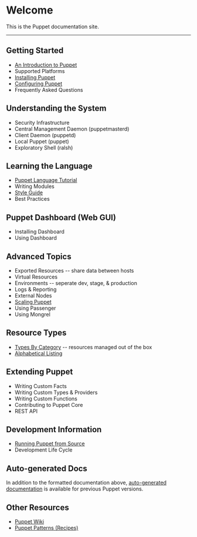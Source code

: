 Welcome
=======

This is the Puppet documentation site. 

* * *


Getting Started
---------------

* [An Introduction to Puppet](/guides/introduction.html)
* Supported Platforms
* [Installing Puppet](/guides/installation.html)
* [Configuring Puppet](/guides/configuring.html)
* Frequently Asked Questions

Understanding the System
------------------------

* Security Infrastructure
* Central Management Daemon (puppetmasterd)
* Client Daemon (puppetd)
* Local Puppet (puppet)
* Exploratory Shell (ralsh)

Learning the Language
---------------------

* [Puppet Language Tutorial](/guides/language_tutorial.html)
* Writing Modules
* [Style Guide](/guides/style.html)
* Best Practices

Puppet Dashboard (Web GUI)
--------------------------

* Installing Dashboard
* Using Dashboard

Advanced Topics
---------------

* Exported Resources -- share data between hosts
* Virtual Resources 
* Environments -- seperate dev, stage, & production
* Logs & Reporting
* External Nodes
* [Scaling Puppet](/guides/scaling.html)
* Using Passenger
* Using Mongrel

Resource Types
--------------

* [Types By Category](/guides/types/) -- resources managed out of the box
* [Alphabetical Listing](/guides/types/alphabetical_index.html)

Extending Puppet
----------------

* Writing Custom Facts
* Writing Custom Types & Providers
* Writing Custom Functions
* Contributing to Puppet Core
* REST API

Development Information
-----------------------
* [Running Puppet from Source](/guides/from_source.html)
* Development Life Cycle

Auto-generated Docs
-------------------

In addition to the formatted documentation above, [auto-generated documentation](references/) is available for
previous Puppet versions. 

Other Resources
---------------

* [Puppet Wiki](http://reductivelabs.com/trac/puppet/wiki) 
* [Puppet Patterns (Recipes)](http://reductivelabs.com/trac/puppet/wiki/Recipes)
